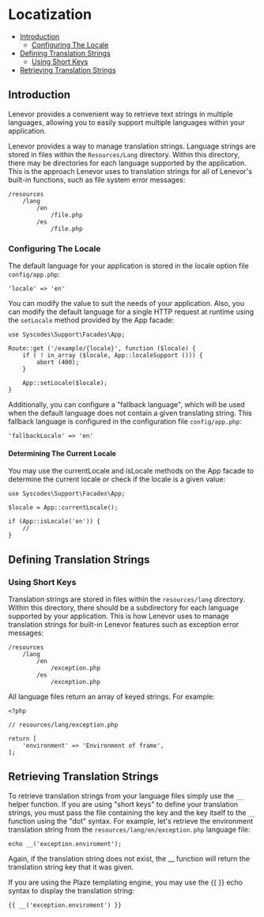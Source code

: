# Locatization

- [Introduction](#introduction)
    - [Configuring The Locale](#configuring-locale)
- [Defining Translation Strings](#defining-translation-strings)
    - [Using Short Keys](#using-short-keys)
- [Retrieving Translation Strings](#retrieving-translation-strings)


<a name="introduction"></a>
## Introduction

Lenevor provides a convenient way to retrieve text strings in multiple languages, allowing you to easily support multiple languages within your application.

Lenevor provides a way to manage translation strings. Language strings are stored in files within the `Resources/Lang` directory. Within this directory, there may be directories for each language supported by the application. This is the approach Lenevor uses to translation strings for all of Lenevor's built-in functions, such as file system error messages:

    /resources
        /lang
            /en
                /file.php
            /es
                /file.php

<a name="configuring-locale"></a>
### Configuring The Locale

The default language for your application is stored in the locale option file `config/app.php`:
      
    'locale' => 'en'

You can modify the value to suit the needs of your application. Also, you can modify the default language for a single HTTP request at runtime using the `setLocale` method provided by the App facade:

    use Syscodes\Support\Facades\App;

    Route::get ('/example/{locale}', function ($locale) {
        if ( ! in_array ($locale, App::localeSupport ())) {
            abort (400);
        }

        App::setLocale($locale);
    }

Additionally, you can configure a "fallback language", which will be used when the default language does not contain a given translating string. This fallback language is configured in the configuration file `config/app.php`:

    'fallbackLocale' => 'en'

<a name="determining-current-locale"></a>
#### Determining The Current Locale

You may use the currentLocale and isLocale methods on the App facade to determine the current locale or check if the locale is a given value:

    use Syscodes\Support\Facades\App;

    $locale = App::currentLocale();

    if (App::isLocale('en')) {
        //
    }

<a name="defining-translation-strings"></a>
## Defining Translation Strings

<a name="using-short-keys"></a>
### Using Short Keys

Translation strings are stored in files within the `resources/lang` directory. Within this directory, there should be a subdirectory for each language supported by your application. This is how Lenevor uses to manage translation strings for built-in Lenevor features such as exception error messages:

    /resources
        /lang
            /en
                /exception.php
            /es
                /exception.php

All language files return an array of keyed strings. For example:

    <?php

    // resources/lang/exception.php

    return [
        'environment' => 'Environment of frame', 
    ];

<a name="retrieving-translation-strings"></a>
## Retrieving Translation Strings

To retrieve translation strings from your language files simply use the `__` helper function. If you are using "short keys" to define your translation strings, you must pass the file containing the key and the key itself to the `__` function using the "dot" syntax. For example, let's retrieve the environment translation string from the `resources/lang/en/exception.php` language file:

    echo __('exception.enviroment');

Again, if the translation string does not exist, the __ function will return the translation string key that it was given.

If you are using the Plaze templating engine, you may use the {{ }} echo syntax to display the translation string:

    {{ __('exception.enviroment') }}